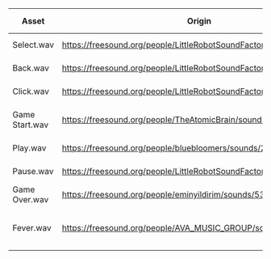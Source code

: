 |Asset|Origin|Author|License|Modification (if any)|
|--|--|--|--|--|
|Select.wav|https://freesound.org/people/LittleRobotSoundFactory/sounds/288909/|LittleRobotSoundFactory|Attribution License||
|Back.wav|https://freesound.org/people/LittleRobotSoundFactory/sounds/288917/|LittleRobotSoundFactory|Attribution License||
|Click.wav|https://freesound.org/people/LittleRobotSoundFactory/sounds/288965/|LittleRobotSoundFactory|Attribution License|Adjusted EQ|
|Game Start.wav|https://freesound.org/people/TheAtomicBrain/sounds/351878/|TheAtomicBrain|Creative Commons 0 License|Sped up|
|Play.wav|https://freesound.org/people/bluebloomers/sounds/202901/|bluebloomers|Attribution License|Trimmed|
|Pause.wav|https://freesound.org/people/LittleRobotSoundFactory/sounds/288964/|LittleRobotSoundFactory|Attribution License|Adjusted EQ, stretched|
|Game Over.wav|https://freesound.org/people/eminyildirim/sounds/535412/|eminyildirim|Attribution License|Trimmed|
|Fever.wav|https://freesound.org/people/AVA_MUSIC_GROUP/sounds/397138/|AVA_MUSIC_GROUP|Attribution Noncommercial License|Stretched, flanger, adjusted pitch|